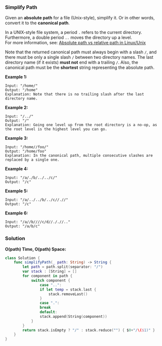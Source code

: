 
### Simplify Path

Given an __absolute path__ for a file (Unix-style), simplify it. Or in other words, convert it to the __canonical path__.

In a UNIX-style file system, a period `.` refers to the current directory.</br> 
Furthermore, a double period `..` moves the directory up a level.</br>
For more information, see: [Absolute path vs relative path in Linux/Unix](https://www.linuxnix.com/abslute-path-vs-relative-path-in-linuxunix/)

Note that the returned canonical path must always begin with a slash `/`, and there must be only a single slash `/` between two directory names. The last directory name (if it exists) __must not__ end with a trailing `/`. Also, the canonical path must be the __shortest__ string representing the absolute path.

__Example 1:__
```
Input: "/home/"
Output: "/home"
Explanation: Note that there is no trailing slash after the last directory name.
```
__Example 2:__
```
Input: "/../"
Output: "/"
Explanation: Going one level up from the root directory is a no-op, as the root level is the highest level you can go.
```
__Example 3:__
```
Input: "/home//foo/"
Output: "/home/foo"
Explanation: In the canonical path, multiple consecutive slashes are replaced by a single one.
```
__Example 4:__
```
Input: "/a/./b/../../c/"
Output: "/c"
```
__Example 5:__
```
Input: "/a/../../b/../c//.//"
Output: "/c"
```
__Example 6:__
```
Input: "/a//b////c/d//././/.."
Output: "/a/b/c"
```

### Solution
__O(path) Time, O(path) Space:__
```Swift
class Solution {
    func simplifyPath(_ path: String) -> String {
        let path = path.split(separator: "/")
        var stack : [String] = []
        for component in path {
            switch component {
                case "..":
                if let temp = stack.last {
                    stack.removeLast()
                }
                case ".":
                break
                default:
                stack.append(String(component))
            }
        }
        return stack.isEmpty ? "/" : stack.reduce("") { $0+"/\($1)" }
    }
}
```